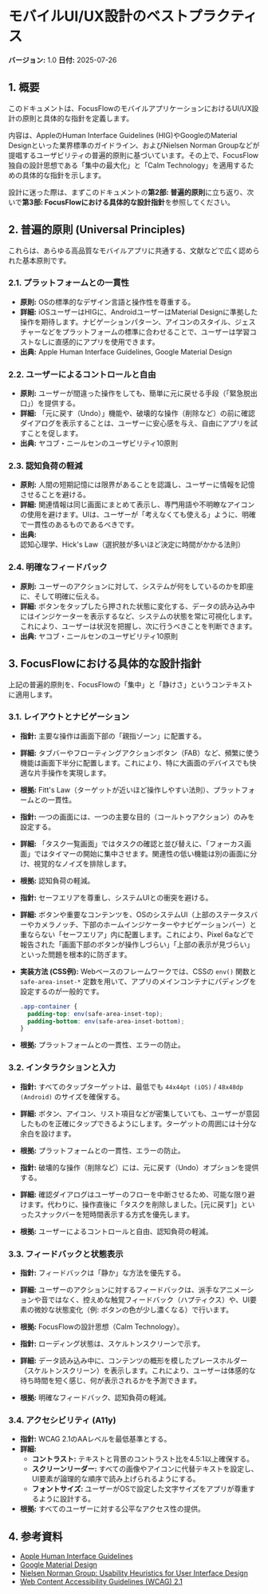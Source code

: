 # モバイルUI/UX設計のベストプラクティス

**バージョン:** 1.0
**日付:** 2025-07-26

## 1. 概要

このドキュメントは、FocusFlowのモバイルアプリケーションにおけるUI/UX設計の原則と具体的な指針を定義します。

内容は、AppleのHuman Interface Guidelines (HIG)やGoogleのMaterial Designといった業界標準のガイドライン、およびNielsen Norman Groupなどが提唱するユーザビリティの普遍的原則に基づいています。その上で、FocusFlow独自の設計思想である「集中の最大化」と「Calm Technology」を適用するための具体的な指針を示します。

設計に迷った際は、まずこのドキュメントの**第2部: 普遍的原則**に立ち返り、次いで**第3部: FocusFlowにおける具体的な設計指針**を参照してください。

## 2. 普遍的原則 (Universal Principles)

これらは、あらゆる高品質なモバイルアプリに共通する、文献などで広く認められた基本原則です。

### 2.1. プラットフォームとの一貫性

- **原則:** OSの標準的なデザイン言語と操作性を尊重する。
- **詳細:** iOSユーザーはHIGに、AndroidユーザーはMaterial Designに準拠した操作を期待します。ナビゲーションパターン、アイコンのスタイル、ジェスチャーなどをプラットフォームの標準に合わせることで、ユーザーは学習コストなしに直感的にアプリを使用できます。
- **出典:** Apple Human Interface Guidelines, Google Material Design

### 2.2. ユーザーによるコントロールと自由

- **原則:** ユーザーが間違った操作をしても、簡単に元に戻せる手段（「緊急脱出口」）を提供する。
- **詳細:** 「元に戻す（Undo）」機能や、破壊的な操作（削除など）の前に確認ダイアログを表示することは、ユーザーに安心感を与え、自由にアプリを試すことを促します。
- **出典:** ヤコブ・ニールセンのユーザビリティ10原則

### 2.3. 認知負荷の軽減

- **原則:** 人間の短期記憶には限界があることを認識し、ユーザーに情報を記憶させることを避ける。
- **詳細:** 関連情報は同じ画面にまとめて表示し、専門用語や不明瞭なアイコンの使用を避けます。UIは、ユーザーが「考えなくても使える」ように、明確で一貫性のあるものであるべきです。
- **出典:** 認知心理学、Hick's Law（選択肢が多いほど決定に時間がかかる法則）

### 2.4. 明確なフィードバック

- **原則:** ユーザーのアクションに対して、システムが何をしているのかを即座に、そして明確に伝える。
- **詳細:** ボタンをタップしたら押された状態に変化する、データの読み込み中にはインジケーターを表示するなど、システムの状態を常に可視化します。これにより、ユーザーは状況を把握し、次に行うべきことを判断できます。
- **出典:** ヤコブ・ニールセンのユーザビリティ10原則

## 3. FocusFlowにおける具体的な設計指針

上記の普遍的原則を、FocusFlowの「集中」と「静けさ」というコンテキストに適用します。

### 3.1. レイアウトとナビゲーション

- **指針:** 主要な操作は画面下部の「親指ゾーン」に配置する。
- **詳細:** タブバーやフローティングアクションボタン（FAB）など、頻繁に使う機能は画面下半分に配置します。これにより、特に大画面のデバイスでも快適な片手操作を実現します。
- **根拠:** Fitt's Law（ターゲットが近いほど操作しやすい法則）、プラットフォームとの一貫性。

- **指針:** 一つの画面には、一つの主要な目的（コールトゥアクション）のみを設定する。
- **詳細:** 「タスク一覧画面」ではタスクの確認と並び替えに、「フォーカス画面」ではタイマーの開始に集中させます。関連性の低い機能は別の画面に分け、視覚的なノイズを排除します。
- **根拠:** 認知負荷の軽減。

- **指針:** セーフエリアを尊重し、システムUIとの衝突を避ける。
- **詳細:** ボタンや重要なコンテンツを、OSのシステムUI（上部のステータスバーやカメラノッチ、下部のホームインジケーターやナビゲーションバー）と重ならない「セーフエリア」内に配置します。これにより、Pixel 6aなどで報告された「画面下部のボタンが操作しづらい」「上部の表示が見づらい」といった問題を根本的に防ぎます。
- **実装方法 (CSS例):** Webベースのフレームワークでは、CSSの `env()` 関数と `safe-area-inset-*` 定数を用いて、アプリのメインコンテナにパディングを設定するのが一般的です。
  ```css
  .app-container {
    padding-top: env(safe-area-inset-top);
    padding-bottom: env(safe-area-inset-bottom);
  }
  ```
- **根拠:** プラットフォームとの一貫性、エラーの防止。

### 3.2. インタラクションと入力

- **指針:** すべてのタップターゲットは、最低でも `44x44pt (iOS)` / `48x48dp (Android)` のサイズを確保する。
- **詳細:** ボタン、アイコン、リスト項目などが密集していても、ユーザーが意図したものを正確にタップできるようにします。ターゲットの周囲には十分な余白を設けます。
- **根拠:** プラットフォームとの一貫性、エラーの防止。

- **指針:** 破壊的な操作（削除など）には、元に戻す（Undo）オプションを提供する。
- **詳細:** 確認ダイアログはユーザーのフローを中断させるため、可能な限り避けます。代わりに、操作直後に「タスクを削除しました。[元に戻す]」といったスナックバーを短時間表示する方式を優先します。
- **根拠:** ユーザーによるコントロールと自由、認知負荷の軽減。

### 3.3. フィードバックと状態表示

- **指針:** フィードバックは「静か」な方法を優先する。
- **詳細:** ユーザーのアクションに対するフィードバックは、派手なアニメーションや音ではなく、控えめな触覚フィードバック（ハプティクス）や、UI要素の微妙な状態変化（例: ボタンの色が少し濃くなる）で行います。
- **根拠:** FocusFlowの設計思想（Calm Technology）。

- **指針:** ローディング状態は、スケルトンスクリーンで示す。
- **詳細:** データ読み込み中に、コンテンツの概形を模したプレースホルダー（スケルトンスクリーン）を表示します。これにより、ユーザーは体感的な待ち時間を短く感じ、何が表示されるかを予測できます。
- **根拠:** 明確なフィードバック、認知負荷の軽減。

### 3.4. アクセシビリティ (A11y)

- **指針:** WCAG 2.1のAAレベルを最低基準とする。
- **詳細:**
    - **コントラスト:** テキストと背景のコントラスト比を4.5:1以上確保する。
    - **スクリーンリーダー:** すべての画像やアイコンに代替テキストを設定し、UI要素が論理的な順序で読み上げられるようにする。
    - **フォントサイズ:** ユーザーがOSで設定した文字サイズをアプリが尊重するように設計する。
- **根拠:** すべてのユーザーに対する公平なアクセス性の提供。

## 4. 参考資料

- [Apple Human Interface Guidelines](https://developer.apple.com/design/human-interface-guidelines/)
- [Google Material Design](https://material.io/design)
- [Nielsen Norman Group: Usability Heuristics for User Interface Design](https://www.nngroup.com/articles/ten-usability-heuristics/)
- [Web Content Accessibility Guidelines (WCAG) 2.1](https://www.w3.org/TR/WCAG21/)
